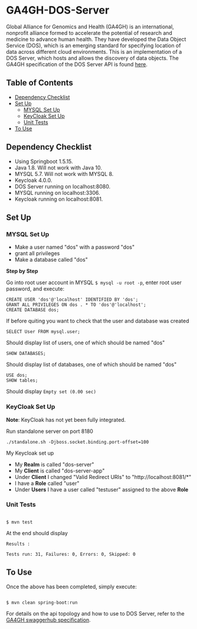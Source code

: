 # GA4GH-DOS-Server

Global Alliance for Genomics and Health (GA4GH) is an international, nonprofit alliance formed to accelerate the potential of research and medicine to advance human health. They have developed the Data Object Service (DOS), which is an emerging standard for specifying location of data across different cloud environments. This is an implementation of a DOS Server, which hosts and allows the discovery of data objects. The GA4GH specification of the DOS Server API is found [here](https://ga4gh.github.io/data-object-service-schemas/#/).

## Table of Contents
* [Dependency Checklist](#dependency-checklist)
* [Set Up](#set-up)
  * [MYSQL Set Up](#mysql-set-up)
  * [KeyCloak Set Up](#keycloak-set-up)
  * [Unit Tests](#unit-tests)
* [To Use](#to-use)

## Dependency Checklist

* Using Springboot 1.5.15.
* Java 1.8. Will not work with Java 10.
* MYSQL 5.7. Will not work with MYSQL 8.
* Keycloak 4.0.0.
* DOS Server running on localhost:8080.
* MYSQL running on localhost:3306.
* Keycloak running on localhost:8081.

## Set Up

### MYSQL Set Up

* Make a user named "dos" with a password "dos"
* grant all privileges
* Make a database called "dos"

**Step by Step**

Go into root user account in MYSQL `$ mysql -u root -p`, enter root user password, and execute:

```
CREATE USER 'dos'@'localhost' IDENTIFIED BY 'dos';
GRANT ALL PRIVILEGES ON dos . * TO 'dos'@'localhost';
CREATE DATABASE dos;
```

If before quiting you want to check that the user and database was created

```
SELECT User FROM mysql.user;
```
Should display list of users, one of which should be named "dos"

```
SHOW DATABASES;
```
Should display list of databases, one of which should be named "dos"

```
USE dos;
SHOW tables;
```
Should display `Empty set (0.00 sec)`

### KeyCloak Set Up

**Note**: KeyCloak has not yet been fully integrated.

Run standalone server on port 8180
```
./standalone.sh -Djboss.socket.binding.port-offset=100
```

My Keycloak set up
* My **Realm** is called "dos-server"
* My **Client** is called "dos-server-app"
* Under **Client** I changed "Valid Redirect URIs" to "http://localhost:8081/*"
* I have a **Role** called "user"
* Under **Users** I have a user called "testuser" assigned to the above **Role**


### Unit Tests

```

$ mvn test

```

At the end should display

```
Results :

Tests run: 31, Failures: 0, Errors: 0, Skipped: 0
```

## To Use

Once the above has been completed, simply execute:

```

$ mvn clean spring-boot:run

```

For details on the api topology and how to use to DOS Server, refer to the [GA4GH swaggerhub specification](https://ga4gh.github.io/data-object-service-schemas/#/).
